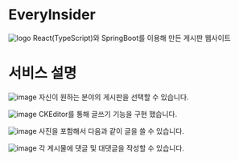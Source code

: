 # EveryInsider
![logo](https://user-images.githubusercontent.com/108508730/197221498-68539c6e-f95f-49a4-b9d4-c21d18574f01.png)
React(TypeScript)와 SpringBoot를 이용해 만든 게시판 웹사이트

# 서비스 설명
![image](https://user-images.githubusercontent.com/108508730/205554804-0b959762-78eb-44b6-92ef-90505a8b1a87.png)
자신이 원하는 분야의 게시판을 선택할 수 있습니다.

![image](https://user-images.githubusercontent.com/108508730/205555166-a7868eda-b3c7-4f62-9d5b-93c7c5920e43.png)
CKEditor를 통해 글쓰기 기능을 구현 했습니다.

![image](https://user-images.githubusercontent.com/108508730/205554823-87bf0e19-1e9a-448c-997a-3c4ac5ee7250.png)
사진을 포함해서 다음과 같이 글을 쓸 수 있습니다.

![image](https://user-images.githubusercontent.com/108508730/205554934-fd8058cd-1ed8-4660-9252-1ca2c49bf652.png)
각 게시물에 댓글 및 대댓글을 작성할 수 있습니다.
